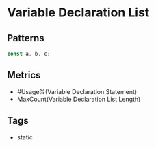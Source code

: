 # Variable Declaration List

## Patterns

```js
const a, b, c;
```

## Metrics

* #Usage%(Variable Declaration Statement)
* MaxCount(Variable Declaration List Length)

## Tags

* static
